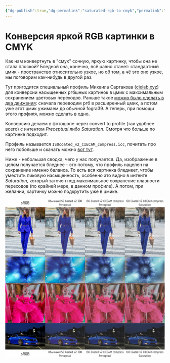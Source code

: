 ```yaml
---
{"dg-publish":true,"dg-permalink":"saturated-rgb-to-cmyk","permalink":"/saturated-rgb-to-cmyk/","created":"2023-10-09T12:57:03.979+07:00","updated":"2023-10-19T02:08:01.533+07:00"}
---
```


# Конверсия яркой RGB картинки в CMYK

Как нам конвертнуть в "смук" сочную, яркую картинку, чтобы она не стала плоской? Бледной она, конечно, всё равно станет: стандартный цмик - пространство относительно узкое, но об том, а чё это оно узкое, мы поговорим как-нибудь в другой раз.  
  
Тут пригодится специальный профиль Михаила Сартакова ([cielab.xyz](https://cielab.xyz/)) для конверсии насыщенных ргбшных картинок в цмик с максимальным сохранением цветовых переходов. Раньше такое [можно было сделать в два движения](https://www.youtube.com/watch?v=AvCz7CL0hBQ&t=772s): сначала переводим ргб в расширенный цмик, а потом уже этот цмик ужимаем до обычной fogra39. А теперь, при помощи этого профиля, можно сделать в одно.
  
Конверсию делаем в фотошопе через convert to profile (так удобнее всего) с интентом *Preceptual* либо *Saturation*. Смотря что больше по картинке подходит.  
  
Профиль называется `ISOcoated_v2_CIECAM_compress.icc`, почитать про него побольше и скачать можно [вот тут](https://cielab.xyz/forum/viewtopic.php?t=710).
  
Ниже - небольшая сводка, чего у нас получается. Да, изображение в целом получается бледнее - это потому, что профиль нацелен на сохранение именно баланса. То есть вся картинка бледнеет, чтобы уместить пиковую насыщенность, особенно это видно в интенте *Saturation*, который заточен под максимальное сохранение плавности переходов (по крайней мере, в данном профиле). А потом, при желании, картинку можно подкрутить уже в цмике.

![](/img/user/assets/profile-CIECAM-compress.jpg)